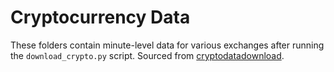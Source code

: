 # Cryptocurrency Data

These folders contain minute-level data for various exchanges after running the `download_crypto.py` script. Sourced from [cryptodatadownload](https://www.cryptodatadownload.com/data).

